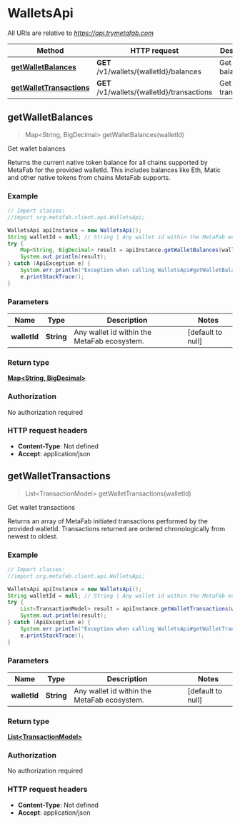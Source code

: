 # WalletsApi

All URIs are relative to *https://api.trymetafab.com*

Method | HTTP request | Description
------------- | ------------- | -------------
[**getWalletBalances**](WalletsApi.md#getWalletBalances) | **GET** /v1/wallets/{walletId}/balances | Get wallet balances
[**getWalletTransactions**](WalletsApi.md#getWalletTransactions) | **GET** /v1/wallets/{walletId}/transactions | Get wallet transactions



## getWalletBalances

> Map&lt;String, BigDecimal&gt; getWalletBalances(walletId)

Get wallet balances

Returns the current native token balance for all chains supported by MetaFab for the provided walletId. This includes balances like Eth, Matic and other native tokens from chains MetaFab supports.

### Example

```java
// Import classes:
//import org.metafab.client.api.WalletsApi;

WalletsApi apiInstance = new WalletsApi();
String walletId = null; // String | Any wallet id within the MetaFab ecosystem.
try {
    Map<String, BigDecimal> result = apiInstance.getWalletBalances(walletId);
    System.out.println(result);
} catch (ApiException e) {
    System.err.println("Exception when calling WalletsApi#getWalletBalances");
    e.printStackTrace();
}
```

### Parameters


Name | Type | Description  | Notes
------------- | ------------- | ------------- | -------------
 **walletId** | **String**| Any wallet id within the MetaFab ecosystem. | [default to null]

### Return type

[**Map&lt;String, BigDecimal&gt;**](BigDecimal.md)

### Authorization

No authorization required

### HTTP request headers

- **Content-Type**: Not defined
- **Accept**: application/json


## getWalletTransactions

> List&lt;TransactionModel&gt; getWalletTransactions(walletId)

Get wallet transactions

Returns an array of MetaFab initiated transactions performed by the provided walletId. Transactions returned are ordered chronologically from newest to oldest.

### Example

```java
// Import classes:
//import org.metafab.client.api.WalletsApi;

WalletsApi apiInstance = new WalletsApi();
String walletId = null; // String | Any wallet id within the MetaFab ecosystem.
try {
    List<TransactionModel> result = apiInstance.getWalletTransactions(walletId);
    System.out.println(result);
} catch (ApiException e) {
    System.err.println("Exception when calling WalletsApi#getWalletTransactions");
    e.printStackTrace();
}
```

### Parameters


Name | Type | Description  | Notes
------------- | ------------- | ------------- | -------------
 **walletId** | **String**| Any wallet id within the MetaFab ecosystem. | [default to null]

### Return type

[**List&lt;TransactionModel&gt;**](TransactionModel.md)

### Authorization

No authorization required

### HTTP request headers

- **Content-Type**: Not defined
- **Accept**: application/json

